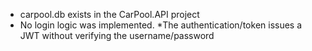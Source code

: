 
* carpool.db exists in the CarPool.API project
* No login logic was implemented. 
*The authentication/token issues a JWT without verifying the username/password
